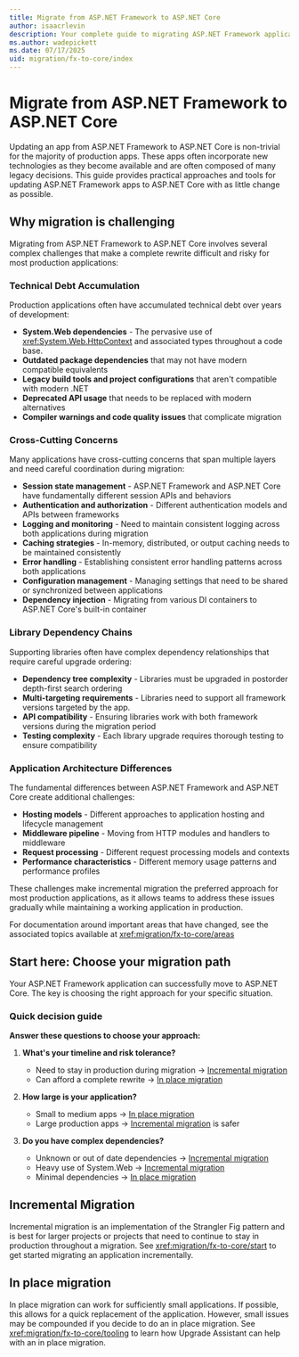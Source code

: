 ```yaml
---
title: Migrate from ASP.NET Framework to ASP.NET Core
author: isaacrlevin
description: Your complete guide to migrating ASP.NET Framework applications to ASP.NET Core, with practical approaches and step-by-step guidance.
ms.author: wadepickett
ms.date: 07/17/2025
uid: migration/fx-to-core/index
---
```

# Migrate from ASP.NET Framework to ASP.NET Core

<!-- see mermaid.txt to change diagrams -->

Updating an app from ASP.NET Framework to ASP.NET Core is non-trivial for the majority of production apps. These apps often incorporate new technologies as they become available and are often composed of many legacy decisions. This guide provides practical approaches and tools for updating ASP.NET Framework apps to ASP.NET Core with as little change as possible.

## Why migration is challenging

Migrating from ASP.NET Framework to ASP.NET Core involves several complex challenges that make a complete rewrite difficult and risky for most production applications:

### Technical Debt Accumulation

Production applications often have accumulated technical debt over years of development:

* **System.Web dependencies** - The pervasive use of <xref:System.Web.HttpContext> and associated types throughout a code base.
* **Outdated package dependencies** that may not have modern compatible equivalents
* **Legacy build tools and project configurations** that aren't compatible with modern .NET
* **Deprecated API usage** that needs to be replaced with modern alternatives
* **Compiler warnings and code quality issues** that complicate migration

### Cross-Cutting Concerns

Many applications have cross-cutting concerns that span multiple layers and need careful coordination during migration:

* **Session state management** - ASP.NET Framework and ASP.NET Core have fundamentally different session APIs and behaviors
* **Authentication and authorization** - Different authentication models and APIs between frameworks
* **Logging and monitoring** - Need to maintain consistent logging across both applications during migration
* **Caching strategies** - In-memory, distributed, or output caching needs to be maintained consistently
* **Error handling** - Establishing consistent error handling patterns across both applications
* **Configuration management** - Managing settings that need to be shared or synchronized between applications
* **Dependency injection** - Migrating from various DI containers to ASP.NET Core's built-in container

### Library Dependency Chains

Supporting libraries often have complex dependency relationships that require careful upgrade ordering:

* **Dependency tree complexity** - Libraries must be upgraded in postorder depth-first search ordering
* **Multi-targeting requirements** - Libraries need to support all framework versions targeted by the app.
* **API compatibility** - Ensuring libraries work with both framework versions during the migration period
* **Testing complexity** - Each library upgrade requires thorough testing to ensure compatibility

### Application Architecture Differences

The fundamental differences between ASP.NET Framework and ASP.NET Core create additional challenges:

* **Hosting models** - Different approaches to application hosting and lifecycle management
* **Middleware pipeline** - Moving from HTTP modules and handlers to middleware
* **Request processing** - Different request processing models and contexts
* **Performance characteristics** - Different memory usage patterns and performance profiles

These challenges make incremental migration the preferred approach for most production applications, as it allows teams to address these issues gradually while maintaining a working application in production.

For documentation around important areas that have changed, see the associated topics  available at <xref:migration/fx-to-core/areas>

## Start here: Choose your migration path

Your ASP.NET Framework application can successfully move to ASP.NET Core. The key is choosing the right approach for your specific situation.

### Quick decision guide

**Answer these questions to choose your approach:**

1. **What's your timeline and risk tolerance?**
   * Need to stay in production during migration → [Incremental migration](#incremental-migration)
   * Can afford a complete rewrite → [In place migration](#in-place-migration)

2. **How large is your application?**
   * Small to medium apps → [In place migration](#in-place-migration)
   * Large production apps → [Incremental migration](#incremental-migration) is safer

3. **Do you have complex dependencies?**
   * Unknown or out of date dependencies → [Incremental migration](#incremental-migration)
   * Heavy use of System.Web → [Incremental migration](#incremental-migration)
   * Minimal dependencies → [In place migration](#in-place-migration)


## Incremental Migration

Incremental migration is an implementation of the Strangler Fig pattern and is best for larger projects or projects that need to continue to stay in production throughout a migration. See <xref:migration/fx-to-core/start> to get started migrating an application incrementally.

## In place migration

In place migration can work for sufficiently small applications. If possible, this allows for a quick replacement of the application. However, small issues may be compounded if you decide to do an in place migration. See <xref:migration/fx-to-core/tooling> to learn how Upgrade Assistant can help with an in place migration.
